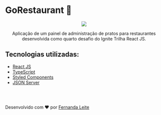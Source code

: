 <h1> GoRestaurant 🍝</h1>

<p align="center"  > 
  <img src="https://user-images.githubusercontent.com/48728541/111930208-1d3a8000-8a97-11eb-8c5e-0639af2e98da.png" /> 
</p>

<p align="center">
  Aplicação de um painel de administração de pratos para restaurantes desenvolvida como quarto desafio do Ignite Trilha React JS.
</p>

<h2> Tecnologias utilizadas: </h2> 

- <a href="https://pt-br.reactjs.org/" > React JS </a>
- <a href="https://www.typescriptlang.org/"> TypeScript </a>
- <a href="https://styled-components.com"> Styled Components </a>
- <a href="https://github.com/typicode/json-server"> JSON Server </a>

</br>
</br>

<p >Desenvolvido com ❤️ por <a href="https://github.com/Fekleite">Fernanda Leite </a>

